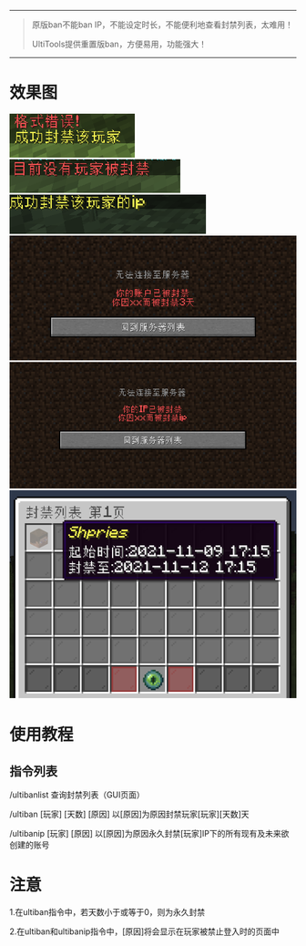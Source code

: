 
---

> 原版ban不能ban IP，不能设定时长，不能便利地查看封禁列表，太难用！
>
> UltiTools提供重置版ban，方便易用，功能强大！

---

# 效果图

![](/assets/成功封禁.png)![](/assets/没有玩家被封.png)![](/assets/成功封禁ip.png)![](/assets/账号被封禁.png)![](/assets/ip被封禁.png)![](/assets/封禁列表.png)

# 使用教程

## 指令列表

/ultibanlist 查询封禁列表（GUI页面）

/ultiban \[玩家\] \[天数\] \[原因\] 以\[原因\]为原因封禁玩家\[玩家\]\[天数\]天

/ultibanip \[玩家\] \[原因\] 以\[原因\]为原因永久封禁\[玩家\]IP下的所有现有及未来欲创建的账号 

# 注意

1.在ultiban指令中，若天数小于或等于0，则为永久封禁

2.在ultiban和ultibanip指令中，\[原因\]将会显示在玩家被禁止登入时的页面中



